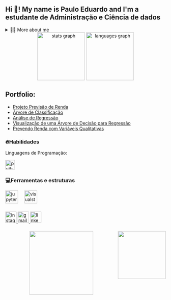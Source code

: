<h2 align="left">Hi 👋! My name is Paulo Eduardo  and I'm a estudante de Administração e Ciência de dados</h2>
</p>

<!-- Dropdown -->
<details>
  <summary>👨‍💻 More about me</summary>
  
 - 🌱 Estou cursando Administração na Esbam e, simultaneamente, realizo o curso profissionalizante em Ciência de Dados na Ebac.
  
 - 🔭 Estou em busca da minha primeira opurtunidade de emprego na área de Ciência de dados e Ánalise de dados.
  </p>
  
 - 💬 Tenho 20 anos e atualmente moro Brasil. Tenho o espanhol básico e experiência em Python, Análise de Dados, Visualização de Dados e Machine Learning. Também sou músico, o que me dotou de habilidades valiosas, como percepção apurada de padrões, análise minuciosa e uma abordagem criativa, competências que se entrelaçam perfeitamente com o mundo da ciência de dados.
 - ⚡ Nas horas vagas para o lazer gosto de jogar futebol, além de jogar vídeo game e tocar!🎹, Tenho a convicção de que nossos interesses individuais não apenas aprimoram nossa compreensão do mundo, mas também desempenham um papel fundamental na solução de desafios.
</details>

<div align="center">
  <img src="https://github-readme-stats.vercel.app/api?username=Bruxteclas&hide_title=false&hide_rank=false&show_icons=true&include_all_commits=true&count_private=true&disable_animations=false&theme=dracula&locale=en&hide_border=false" height="150" alt="stats graph"  />
  <img src="https://github-readme-stats.vercel.app/api/top-langs?username=Bruxteclas&locale=en&hide_title=false&layout=compact&card_width=320&langs_count=5&theme=dracula&hide_border=false" height="150" alt="languages graph"  />
</div>

<!-- Portfolio -->
## Portfolio:
- [Projeto Previsão de Renda](https://github.com/Bruxteclas/Projeto-previsao-de-renda)
- [Árvore de Classificação](https://github.com/Bruxteclas/arvore-de-classificacao)
- [Análise de Regressão](https://github.com/Bruxteclas/Analise-de-regressao)
- [Visualização de uma Árvore de Decisão para Regressão](https://github.com/Bruxteclas/Visualiza-ao-de-uma-Arvore-de-Decisao-para-Regressao)
- [Prevendo Renda com Variáveis Qualitativas](https://github.com/Bruxteclas/Prevendo-Renda-com-Variaveis-Qualitativas)


### 🔥Habilidades 
  <!-- Habilidades: Linguagens de Programação -->
Linguagens de Programação: <div align="left">
  <img src="https://cdn.jsdelivr.net/gh/devicons/devicon/icons/python/python-original.svg" height="30" alt="python logo"  />
</div>

### 💻Ferramentas e estruturas 

<div align="left">
  <img src="https://cdn.jsdelivr.net/gh/devicons/devicon/icons/jupyter/jupyter-original.svg" height="40" alt="jupyter logo"  />
  <img width="12" />
  <img src="https://cdn.jsdelivr.net/gh/devicons/devicon/icons/visualstudio/visualstudio-plain.svg" height="40" alt="visualstudio logo"  />
</div>

###

<div align="left">
  <a href="https://www.instagram.com/pauloteclas_?igshid=YzVkODRmOTdmMw==" target="_blank">
    <img src="https://img.shields.io/static/v1?message=Instagram&logo=instagram&label=&color=E4405F&logoColor=white&labelColor=&style=for-the-badge" height="35" alt="instagram logo"  />
  </a>
  <a href="@pauloteclas224@gmail.com" target="_blank">
    <img src="https://img.shields.io/static/v1?message=Gmail&logo=gmail&label=&color=D14836&logoColor=white&labelColor=&style=for-the-badge" height="35" alt="gmail logo"  />
  </a>
  <a href="https://www.linkedin.com/in/pauloteclas/" target="_blank">
    <img src="https://img.shields.io/static/v1?message=LinkedIn&logo=linkedin&label=&color=0077B5&logoColor=white&labelColor=&style=for-the-badge" height="35" alt="linkedin logo"  />
  </a>
</div>

###

<img align="right" height="150" src="https://media.giphy.com/media/RhMmGFlRGT1UtgGTaD/giphy.gif"  />


###

<div align="center">
  <img height="200" src="https://media.istockphoto.com/id/1325034866/pt/vetorial/data-analysis-vector-illustration-with-young-woman-sitting-in-front-of-big-computer.jpg?s=612x612&w=0&k=20&c=i7ZlYQA7TbuDvv3lr-IVtSKxNCFJng9hzSmVR4mp3UM="  />
</div>

###


###
